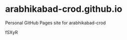 # arabhikabad-crod.github.io
Personal GitHub Pages site for arabhikabad-crod





























fSXyR
